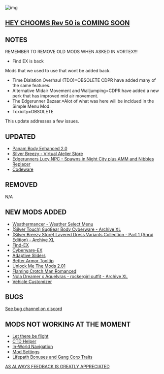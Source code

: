 ![img](https://s11.gifyu.com/images/Cuty-od-Dreams-Logo-YellowUP.png)

[HEY CHOOMS Rev 50 is COMING SOON](https://)
-

NOTES
-

REMEMBER TO REMOVE OLD MODS WHEN ASKED IN VORTEX!!! 

- Find EX is back

Mods that we used to use that wont be added back.
- Time Dialation Overhaul (TDO)=OBSOLETE CDPR have added many of the same features.
- Alternative Midair Movement and Walljumping=CDPR have added a new perk that has improved mid air movement.
- The Edgerunner Bazaar.=Alot of what was here will be incldued in the Simple Menu Mod.
- Toxicity=OBSOLETE

This update addresses a few issues.




UPDATED
-

- [Panam Body Enhanced 2.0](https://www.nexusmods.com/cyberpunk2077/mods/4843?tab=description)
- [Silver Breezy - Virtual Atelier Store](https://www.nexusmods.com/cyberpunk2077/mods/7773)
- [Edgerunners Lucy NPC - Spawns in Night City plus AMM and Nibbles Replacer](https://www.nexusmods.com/cyberpunk2077/mods/9812)
- [Codeware](https://www.nexusmods.com/cyberpunk2077/mods/7780)

REMOVED
-

N/A

NEW MODS ADDED 
-

- [Weathermancer - Weather Select Menu](https://www.nexusmods.com/cyberpunk2077/mods/9805)
- [(Silver Touch) 8ug8ear Body Cyberware - Archive XL](https://www.nexusmods.com/cyberpunk2077/mods/9181?tab=description)
- [(Silver Breezy Store) Layered Dress Variants Collection - Part 1 (Anrui Edition) - Archive XL](https://www.nexusmods.com/cyberpunk2077/mods/9792?tab=description)
- [Find-EX](https://www.nexusmods.com/cyberpunk2077/mods/8340?tab=description)
- [Cyberware-EX](https://www.nexusmods.com/cyberpunk2077/mods/9429)
- [Adaptive Sliders](https://www.nexusmods.com/cyberpunk2077/mods/5075?tab=description)
- [Better Armor Tooltip](https://www.nexusmods.com/cyberpunk2077/mods/9706?tab=description)
- [Unlock Me The Mods 2.01](https://www.nexusmods.com/cyberpunk2077/mods/9349?tab=description)
- [Flaming Crotch Man Romanced](https://www.nexusmods.com/cyberpunk2077/mods/9573?tab=description)
- [Nola Dreamer x Aquelyras - rockergirl outfit - Archive XL](https://www.nexusmods.com/cyberpunk2077/mods/9602?tab=description)
- [Vehicle Customizer](https://www.nexusmods.com/cyberpunk2077/mods/3689?tab=description)

BUGS
-

 [See bug channel on discord](https://discord.gg/xZNztPjA2u)
 

MODS NOT WORKING AT THE MOMENT 
-

- [Let there be flight](https://)
- [CTD Helper](https://)
- [In-World Navigation](https://)
- [Mod Settings](https://)
- [Lifepath Bonuses and Gang Corp Traits](https://)

[AS ALWAYS FEEDBACK IS GREATLY APPRECIATED](https://)
